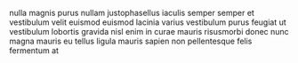 nulla magnis purus nullam justophasellus iaculis semper semper et vestibulum
velit euismod euismod lacinia varius vestibulum purus feugiat ut vestibulum
lobortis gravida nisl enim in curae mauris risusmorbi donec nunc magna mauris
eu tellus ligula mauris sapien non pellentesque felis fermentum at